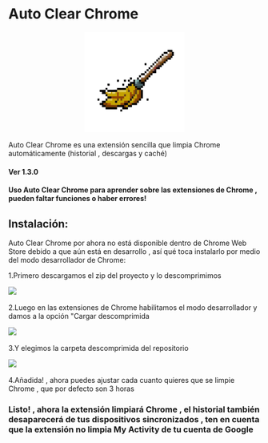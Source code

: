 <h1>Auto Clear Chrome</h1>
<p align="center"><img src=icon.png width="200"/></p>

Auto Clear Chrome es una extensión sencilla que limpia Chrome automáticamente (historial , descargas y caché)

#### Ver 1.3.0

#### Uso Auto Clear Chrome para aprender sobre las extensiones de Chrome , pueden faltar funciones o haber errores!

## Instalación:
Auto Clear Chrome por ahora no está disponible dentro de Chrome Web Store debido a que aún está en desarrollo , así qué toca instalarlo por medio del modo desarrollador de Chrome:

1.Primero descargamos el zip del proyecto y lo descomprimimos

<img src="https://github.com/Suian98/Auto-Clear-Chrome/blob/main/assets/1.jpg?raw=true" width="480">

2.Luego en las extensiones de Chrome habilitamos el modo desarrollador y damos a la opción "Cargar descomprimida

<img src="https://github.com/Suian98/Auto-Clear-Chrome/blob/main/assets/2.jpg?raw=true" width="1980">

3.Y elegimos la carpeta descomprimida del repositorio

<img src="https://github.com/Suian98/Auto-Clear-Chrome/blob/main/assets/3.jpg?raw=true" width="480">

4.Añadida! , ahora puedes ajustar cada cuanto quieres que se limpie Chrome , que por defecto son 3 horas

### Listo! , ahora la extensión limpiará Chrome , el historial también desaparecerá de tus dispositivos sincronizados , ten en cuenta que la extensión no limpia My Activity de tu cuenta de Google
